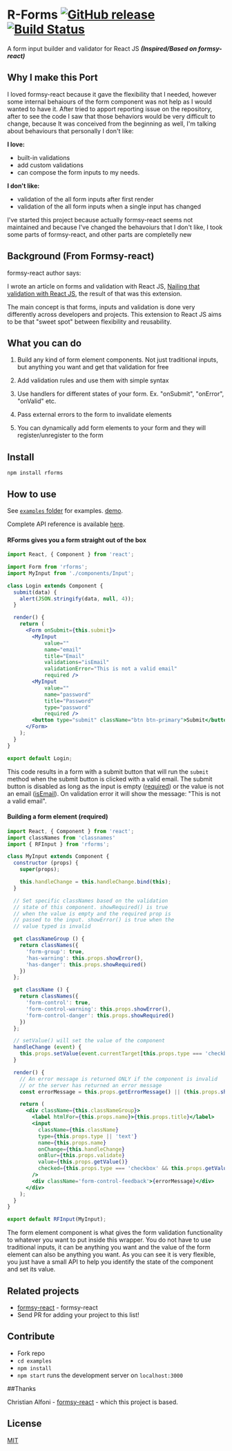 R-Forms  [![GitHub release](https://img.shields.io/github/release/christianalfoni/formsy-react.svg)](https://github.com/christianalfoni/formsy-react/releases) [![Build Status](https://travis-ci.org/christianalfoni/formsy-react.svg?branch=master)](https://travis-ci.org/christianalfoni/formsy-react)
============

A form input builder and validator for React JS ***(Inspired/Based on formsy-react)***

## Why I make this Port
I loved formsy-react because it gave the flexibility that I needed, however some internal behaiours of the form component was not help as I would wanted to have it.
After tried to apport reporting issue on the repository, after to see the code I saw that those behaviors would be very difficult to change, because It was conceived from the beginning as well, I'm talking about behaviours that personally I don't like:

**I love:**
- built-in validations
- add custom validations
- can compose the form inputs to my needs.

**I don't like:**
- validation of the all form inputs after first render
- validation of the all form inputs when a single input has changed

I've started this project because actually formsy-react seems not maintained and because I've changed the behavoiurs that I don't like, I took some parts of formsy-react, and other parts are completelly new


## <a name="background">Background (From Formsy-react)</a>
formsy-react author says:

I wrote an article on forms and validation with React JS, [Nailing that validation with React JS](http://christianalfoni.github.io/javascript/2014/10/22/nailing-that-validation-with-reactjs.html), the result of that was this extension.

The main concept is that forms, inputs and validation is done very differently across developers and projects. This extension to React JS aims to be that "sweet spot" between flexibility and reusability.

## What you can do

  1. Build any kind of form element components. Not just traditional inputs, but anything you want and get that validation for free

  2. Add validation rules and use them with simple syntax

  3. Use handlers for different states of your form. Ex. "onSubmit", "onError", "onValid" etc.

  4. Pass external errors to the form to invalidate elements

  5. You can dynamically add form elements to your form and they will register/unregister to the form



## Install

  `npm install rforms`

## How to use

See [`examples` folder](/examples) for examples. [demo](http://...).

Complete API reference is available [here](/API.md).

#### RForms gives you a form straight out of the box

```jsx
import React, { Component } from 'react';

import Form from 'rforms';
import MyInput from './components/Input';

class Login extends Component {
  submit(data) {
    alert(JSON.stringify(data, null, 4));
  }

  render() {
    return (
      <Form onSubmit={this.submit}>
        <MyInput
        	value=""
        	name="email"
        	title="Email"
        	validations="isEmail"
        	validationError="This is not a valid email"
        	required />
        <MyInput
        	value=""
        	name="password"
        	title="Password"
        	type="password"
        	required />
        <button type="submit" className="btn btn-primary">Submit</button>
      </Form>
    );
  }
}

export default Login;
```

This code results in a form with a submit button that will run the `submit` method when the submit button is clicked with a valid email. The submit button is disabled as long as the input is empty ([required](/API.md#required)) or the value is not an email ([isEmail](/API.md#validators)). On validation error it will show the message: "This is not a valid email".

#### Building a form element (required)
```jsx
import React, { Component } from 'react';
import classNames from 'classnames'
import { RFInput } from 'rforms';

class MyInput extends Component {
  constructor (props) {
    super(props);

    this.handleChange = this.handleChange.bind(this);
  }

  // Set specific classNames based on the validation
  // state of this component. showRequired() is true
  // when the value is empty and the required prop is
  // passed to the input. showError() is true when the
  // value typed is invalid

  get classNameGroup () {
    return classNames({
      'form-group': true,
      'has-warning': this.props.showError(),
      'has-danger': this.props.showRequired()
    })
  };

  get className () {
    return classNames({
      'form-control': true,
      'form-control-warning': this.props.showError(),
      'form-control-danger': this.props.showRequired()
    })
  };

  // setValue() will set the value of the component
  handleChange (event) {
    this.props.setValue(event.currentTarget[this.props.type === 'checkbox' ? 'checked' : 'value']);
  }

  render() {
    // An error message is returned ONLY if the component is invalid
    // or the server has returned an error message
    const errorMessage = this.props.getErrorMessage() || (this.props.showRequired() && 'This field is required!');

    return (
      <div className={this.classNameGroup}>
        <label htmlFor={this.props.name}>{this.props.title}</label>
        <input
          className={this.className} 
          type={this.props.type || 'text'}
          name={this.props.name}
          onChange={this.handleChange}
          onBlur={this.props.validate}
          value={this.props.getValue()}
          checked={this.props.type === 'checkbox' && this.props.getValue() ? 'checked' : null}
        />
        <div className='form-control-feedback'>{errorMessage}</div>
      </div>
    );
  }
}

export default RFInput(MyInput);

```
The form element component is what gives the form validation functionality to whatever you want to put inside this wrapper. You do not have to use traditional inputs, it can be anything you want and the value of the form element can also be anything you want. As you can see it is very flexible, you just have a small API to help you identify the state of the component and set its value.

## Related projects

- [formsy-react](https://github.com/christianalfoni/formsy-react) - formsy-react
- Send PR for adding your project to this list!

## Contribute
- Fork repo
- `cd examples`
- `npm install`
- `npm start` runs the development server on `localhost:3000`

##Thanks

Christian Alfoni - [formsy-react](https://github.com/christianalfoni/formsy-react) - which this project is based.


## License

[MIT](/LICENSE)

